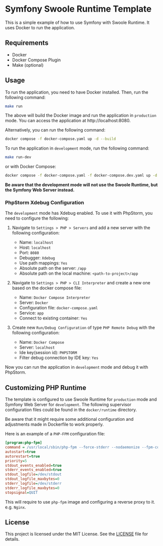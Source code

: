 # Symfony Swoole Runtime Template
This is a simple example of how to use Symfony with Swoole Runtime. It uses Docker to run the application.

## Requirements
- Docker
- Docker Compose Plugin
- Make (optional)

## Usage
To run the application, you need to have Docker installed. Then, run the following command:

```bash
make run
```

The above will build the Docker image and run the application in `production` mode. You can access the application at http://localhost:8080.

Alternatively, you can run the following command:

```bash
docker compose -f docker-compose.yaml up -d --build
```

To run the application in `development` mode, run the following command:

```bash
make run-dev
```

or with Docker Compose:

```bash
docker compose -f docker-compose.yaml -f docker-compose.dev.yaml up -d --build
```

**Be aware that the development mode will not use the Swoole Runtime, but the Symfony Web Server instead.**

### PhpStorm Xdebug Configuration

The `development` mode has Xdebug enabled. To use it with PhpStorm, you need to configure the following:

1. Navigate to `Settings > PHP > Servers` and add a new server with the following configuration:
    - Name: `localhost`
    - Host: `localhost`
    - Port: `8080`
    - Debugger: `Xdebug`
    - Use path mappings: `Yes`
    - Absolute path on the server: `/app`
    - Absolute path on the local machine: `<path-to-project>/app`


2. Navigate to `Settings > PHP > CLI Interpreter` and create a new one based on the docker compose file:
    - Name: `Docker Compose Interpreter`
    - Server: `Docker`
    - Configuration file: `docker-compose.yaml`
    - Service: `app`
    - Connect to existing container: `Yes`
   

3. Create new `Run/Debug Configuration` of type `PHP Remote Debug` with the following configuration:
    - Name: `Docker Compose`
    - Server: `localhost`
    - Ide key(session id): `PHPSTORM`
    - Filter debug connection by IDE key: `Yes`

Now you can run the application in `development` mode and debug it with PhpStorm.

## Customizing PHP Runtime

The template is configured to use Swoole Runtime for `production` mode and Symfony Web Server for `development`.
The following supervisor configuration files could be found in the `docker/runtime` directory.

Be aware that it might require some additional configuration and adjustments made in Dockerfile to work properly.

Here is an example of a `PHP-FPM` configuration file:

```ini
[program:php-fpm]
command = /usr/local/sbin/php-fpm --force-stderr --nodaemonize --fpm-config /usr/local/etc/php-fpm.d/www.conf
autostart=true
autorestart=true
priority=5
stdout_events_enabled=true
stderr_events_enabled=true
stdout_logfile=/dev/stdout
stdout_logfile_maxbytes=0
stderr_logfile=/dev/stderr
stderr_logfile_maxbytes=0
stopsignal=QUIT
```

This will require to use `php-fpm` image and configuring a reverse proxy to it. e.g. `Nginx`.

## License

This project is licensed under the MIT License. See the [LICENSE](LICENSE) file for details.
